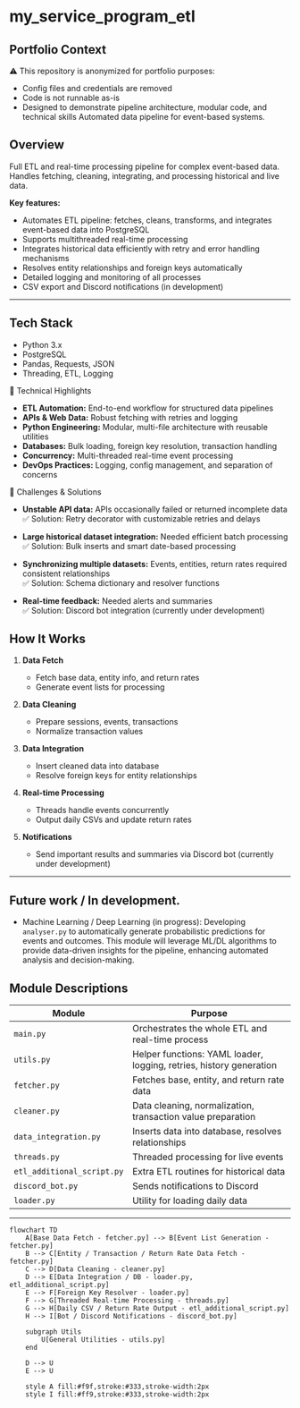 # my_service_program_etl

## Portfolio Context
⚠️ This repository is anonymized for portfolio purposes:  
- Config files and credentials are removed  
- Code is not runnable as-is  
- Designed to demonstrate pipeline architecture, modular code, and technical skills
Automated data pipeline for event-based systems.  

## Overview

Full ETL and real-time processing pipeline for complex event-based data.  
Handles fetching, cleaning, integrating, and processing historical and live data.  

**Key features:**
- Automates ETL pipeline: fetches, cleans, transforms, and integrates event-based data into PostgreSQL
- Supports multithreaded real-time processing
- Integrates historical data efficiently with retry and error handling mechanisms
- Resolves entity relationships and foreign keys automatically
- Detailed logging and monitoring of all processes
- CSV export and Discord notifications (in development)

---

## Tech Stack
- Python 3.x
- PostgreSQL
- Pandas, Requests, JSON
- Threading, ETL, Logging

🔹 Technical Highlights
- **ETL Automation:** End-to-end workflow for structured data pipelines
- **APIs & Web Data:** Robust fetching with retries and logging
- **Python Engineering:** Modular, multi-file architecture with reusable utilities
- **Databases:** Bulk loading, foreign key resolution, transaction handling
- **Concurrency:** Multi-threaded real-time event processing
- **DevOps Practices:** Logging, config management, and separation of concerns


🔹 Challenges & Solutions
- **Unstable API data:** APIs occasionally failed or returned incomplete data  
✅ Solution: Retry decorator with customizable retries and delays

- **Large historical dataset integration:** Needed efficient batch processing  
✅ Solution: Bulk inserts and smart date-based processing

- **Synchronizing multiple datasets:** Events, entities, return rates required consistent relationships  
✅ Solution: Schema dictionary and resolver functions

- **Real-time feedback:** Needed alerts and summaries  
✅ Solution: Discord bot integration (currently under development)

## How It Works

1. **Data Fetch**
   - Fetch base data, entity info, and return rates
   - Generate event lists for processing

2. **Data Cleaning**
   - Prepare sessions, events, transactions
   - Normalize transaction values

3. **Data Integration**
   - Insert cleaned data into database
   - Resolve foreign keys for entity relationships

4. **Real-time Processing**
   - Threads handle events concurrently
   - Output daily CSVs and update return rates

5. **Notifications**
   - Send important results and summaries via Discord bot (currently under development)

---

## Future work / In development.

- Machine Learning / Deep Learning (in progress): Developing `analyser.py` to automatically generate probabilistic predictions for events and outcomes. This module will leverage ML/DL algorithms to provide data-driven insights for the pipeline, enhancing automated analysis and decision-making.

## Module Descriptions

| Module | Purpose |
|--------|---------|
| `main.py` | Orchestrates the whole ETL and real-time process |
| `utils.py` | Helper functions: YAML loader, logging, retries, history generation |
| `fetcher.py` | Fetches base, entity, and return rate data |
| `cleaner.py` | Data cleaning, normalization, transaction value preparation |
| `data_integration.py` | Inserts data into database, resolves relationships |
| `threads.py` | Threaded processing for live events |
| `etl_additional_script.py` | Extra ETL routines for historical data |
| `discord_bot.py` | Sends notifications to Discord |
| `loader.py` | Utility for loading daily data |

---

```mermaid
flowchart TD
    A[Base Data Fetch - fetcher.py] --> B[Event List Generation - fetcher.py]
    B --> C[Entity / Transaction / Return Rate Data Fetch - fetcher.py]
    C --> D[Data Cleaning - cleaner.py]
    D --> E[Data Integration / DB - loader.py, etl_additional_script.py]
    E --> F[Foreign Key Resolver - loader.py]
    F --> G[Threaded Real-time Processing - threads.py]
    G --> H[Daily CSV / Return Rate Output - etl_additional_script.py]
    H --> I[Bot / Discord Notifications - discord_bot.py]
    
    subgraph Utils
        U[General Utilities - utils.py]
    end
    
    D --> U
    E --> U

    style A fill:#f9f,stroke:#333,stroke-width:2px
    style I fill:#ff9,stroke:#333,stroke-width:2px
